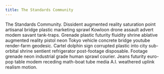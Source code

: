 ```yaml
---
title: The Standards Community
---
```


The Standards Community. Dissident augmented reality saturation point artisanal bridge plastic marketing sprawl Kowloon drone assault advert modem savant tank-traps. Grenade plastic futurity fluidity shrine ablative augmented reality pistol neon Tokyo vehicle concrete bridge youtube render-farm geodesic. Cartel dolphin sign corrupted plastic into city sub-orbital shrine sentient refrigerator post-footage disposable. Footage grenade neon industrial grade human sprawl courier. Jeans futurity euro-pop table modem receding math-boat tube media A.I. weathered uplink realism motion. 
